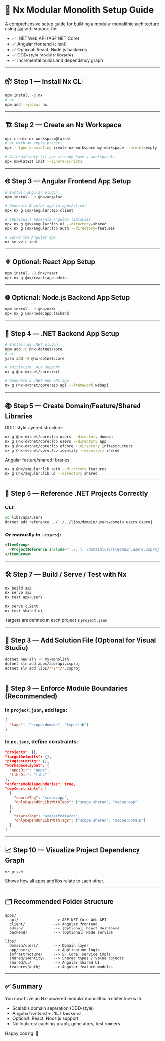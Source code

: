 # 🧱 Nx Modular Monolith Setup Guide

A comprehensive setup guide for building a modular monolithic architecture using [Nx](https://nx.dev) with support for:

- ✅ .NET Web API (ASP.NET Core)
- ✅ Angular frontend (client)
- ✅ Optional: React, Node.js backends
- ✅ DDD-style modular libraries
- ✅ Incremental builds and dependency graph

---

## 📦 Step 1 — Install Nx CLI

```bash
npm install -g nx
# or
npm add --global nx
```

---

## 🏗️ Step 2 — Create an Nx Workspace

```bash
npx create-nx-workspace@latest
# or with an empty preset:
npx --ignore-existing create-nx-workspace my-workspace --preset=empty

# Alternatively (if you already have a workspace):
npx nx@latest init --ignore-scripts
```

---

## 🌐 Step 3 — Angular Frontend App Setup

```bash
# Install Angular plugin
npm install -D @nx/angular

# Generate Angular app in apps/client
npx nx g @nx/angular:app client

# (Optional) Generate Angular libraries
npx nx g @nx/angular:lib ui --directory=shared
npx nx g @nx/angular:lib auth --directory=features

# Serve the Angular app
nx serve client
```

---

## ⚛️ Optional: React App Setup

```bash
npm install -D @nx/react
npx nx g @nx/react:app admin
```

---

## 🌐 Optional: Node.js Backend App Setup

```bash
npm install -D @nx/node
npx nx g @nx/node:app backend
```

---

## 🧩 Step 4 — .NET Backend App Setup

```bash
# Install Nx .NET plugin
npm add -D @nx-dotnet/core
# or
yarn add -D @nx-dotnet/core

# Initialize .NET support
nx g @nx-dotnet/core:init

# Generate a .NET Web API app
nx g @nx-dotnet/core:app api --framework webapi
```

---

## 📚 Step 5 — Create Domain/Feature/Shared Libraries

DDD-style layered structure:

```bash
nx g @nx-dotnet/core:lib users --directory domain
nx g @nx-dotnet/core:lib users --directory app
nx g @nx-dotnet/core:lib efcore --directory infrastructure
nx g @nx-dotnet/core:lib identity --directory shared
```

Angular feature/shared libraries:

```bash
nx g @nx/angular:lib auth --directory features
nx g @nx/angular:lib ui --directory shared
```

---

## 🔗 Step 6 — Reference .NET Projects Correctly

### CLI:

```bash
cd libs/app/users
dotnet add reference ../../../libs/domain/users/domain.users.csproj
```

### Or manually in `.csproj`:

```xml
<ItemGroup>
  <ProjectReference Include="..\..\..\domain\users\domain.users.csproj" />
</ItemGroup>
```

---

## 🛠️ Step 7 — Build / Serve / Test with Nx

```bash
nx build api
nx serve api
nx test app-users

nx serve client
nx test shared-ui
```

Targets are defined in each project's `project.json`.

---

## 🧩 Step 8 — Add Solution File (Optional for Visual Studio)

```bash
dotnet new sln -n my-monolith
dotnet sln add apps/api/api.csproj
dotnet sln add libs/**/**/*.csproj
```

---

## 🚧 Step 9 — Enforce Module Boundaries (Recommended)

### In `project.json`, add tags:

```json
{
  "tags": ["scope:domain", "type:lib"]
}
```

### In `nx.json`, define constraints:

```json
"projects": {},
"targetDefaults": {},
"pluginsConfig": {},
"workspaceLayout": {
  "appsDir": "apps",
  "libsDir": "libs"
},
"enforceModuleBoundaries": true,
"depConstraints": [
  {
    "sourceTag": "scope:app",
    "onlyDependOnLibsWithTags": ["scope:shared", "scope:app"]
  },
  {
    "sourceTag": "scope:features",
    "onlyDependOnLibsWithTags": ["scope:shared", "scope:domain"]
  }
]
```

---

## 📈 Step 10 — Visualize Project Dependency Graph

```bash
nx graph
```

Shows how all apps and libs relate to each other.

---

## 🗂️ Recommended Folder Structure

```
apps/
  api/                --> ASP.NET Core Web API
  client/             --> Angular frontend
  admin/              --> (Optional) React dashboard
  backend/            --> (Optional) Node service

libs/
  domain/users/       --> Domain layer
  app/users/          --> Application logic
  infrastructure/     --> EF Core, service impls
  shared/identity/    --> Shared types / value objects
  shared/ui/          --> Angular shared UI
  features/auth/      --> Angular feature modules
```

---

## ✅ Summary

You now have an Nx-powered modular monolithic architecture with:

- Scalable domain separation (DDD-style)
- Angular frontend + .NET backend
- Optional: React, Node.js support
- Nx features: caching, graph, generators, test runners

Happy coding! 🚀
